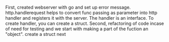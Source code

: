 First, created webserver with go and set up error message. http.handlerequest helps to convert func passing as parameter into http handler and registers it with the server. The handler is an interface. To create handler, you can create a struct. 
Second, refactoring of code incase of need for testing and we start with making a part of the fuction an "object". create a struct next  